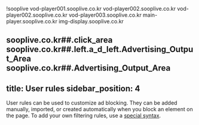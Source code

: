 !sooplive
vod-player001.sooplive.co.kr
vod-player002.sooplive.co.kr
vod-player002.sooplive.co.kr
vod-player003.sooplive.co.kr
main-player.sooplive.co.kr
img-display.sooplive.co.kr

sooplive.co.kr##.click_area
sooplive.co.kr##.left.a_d_left.Advertising_Output_Area
sooplive.co.kr##.Advertising_Output_Area
---
title: User rules
sidebar_position: 4
---

User rules can be used to customize ad blocking. They can be added manually, imported, or created automatically when you block an element on the page. To add your own filtering rules, use a [special syntax](/general/ad-filtering/create-own-filters).
